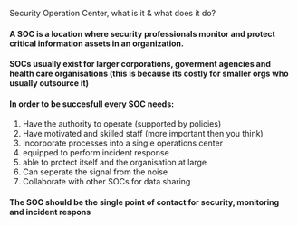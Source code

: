 Security Operation Center, what is it & what does it do?

#### A SOC is a location where security professionals monitor and protect critical information assets in an organization.
#### SOCs usually exist for larger corporations, goverment agencies and health care organisations (this is because its costly for smaller orgs who usually outsource it)
#### In order to be succesfull every SOC needs:

1) Have the authority to operate (supported by policies)
2) Have motivated and skilled staff (more important then you think)
3) Incorporate processes into a single operations center
4) equipped to perform incident response
5) able to protect itself and the organisation at large
6) Can seperate the signal from the noise
7) Collaborate with other SOCs for data sharing

#### The SOC should be the single point of contact for security, monitoring and incident respons

